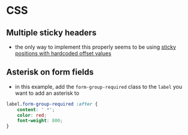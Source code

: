 # CSS

## Multiple sticky headers
- the only way to implement this properly seems to be using [sticky positions with hardcoded offset values](https://stackoverflow.com/questions/54689034/pure-css-multiple-stacked-position-sticky)

## Asterisk on form fields
- in this example, add the `form-group-required` class to the `label` you want to add an asterisk to
```css
label.form-group-required :after {
    content: ' *';
    color: red;
    font-weight: 800;
}
```